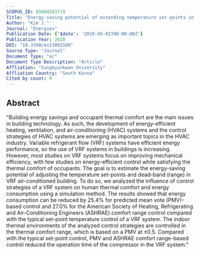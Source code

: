 ```yaml
---
SCOPUS_ID: 85084283719
Title: "Energy-saving potential of extending temperature set-points in a VRF air-conditioned building"
Author: "Kim J."
Journal: "Energies"
Publication Date: {'$date': '2020-05-01T00:00:00Z'}
Publication Year: 2020
DOI: "10.3390/en13092160"
Source Type: "Journal"
Document Type: "ar"
Document Type Description: "Article"
Affliation: "Sungkyunkwan University"
Affliation Country: "South Korea"
Cited by count: 9
---
```


## Abstract
"Building energy savings and occupant thermal comfort are the main issues in building technology. As such, the development of energy-efficient heating, ventilation, and air-conditioning (HVAC) systems and the control strategies of HVAC systems are emerging as important topics in the HVAC industry. Variable refrigerant flow (VRF) systems have efficient energy performance, so the use of VRF systems in buildings is increasing. However, most studies on VRF systems focus on improving mechanical efficiency, with few studies on energy-efficient control while satisfying the thermal comfort of occupants. The goal is to estimate the energy-saving potential of adjusting the temperature set-points and dead-band (range) in VRF air-conditioned building. To do so, we analyzed the influence of control strategies of a VRF system on human thermal comfort and energy consumption using a simulation method. The results showed that energy consumption can be reduced by 25.4% for predicted mean vote (PMV)-based control and 27.0% for the American Society of Heating, Refrigerating and Air-Conditioning Engineers (ASHRAE) comfort range control compared with the typical set-point temperature control of a VRF system. The indoor thermal environments of the analyzed control strategies are controlled in the thermal comfort range, which is based on a PMV at ±0.5. Compared with the typical set-point control, PMV and ASHRAE comfort range-based control reduced the operation time of the compressor in the VRF system."
